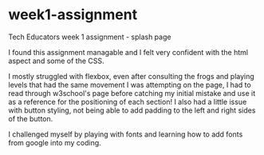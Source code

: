 # week1-assignment
Tech Educators week 1 assignment - splash page

I found this assignment managable and I felt very confident with the html aspect and some of the CSS.

I mostly struggled with flexbox, even after consulting the frogs and playing levels that had
the same movement I was attempting on the page, I had to read through w3school's page before catching my initial mistake and use it as a reference for the positioning of each section! I also had a little issue with button styling, not being able to add padding to the left and right sides of the button.

I challenged myself by playing with fonts and learning how to add fonts from google into my coding.